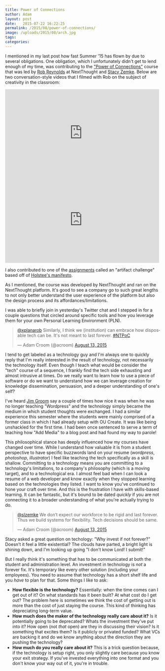 ```yaml
---
title: Power of Connections
author: Adam
layout: post
date:   2015-07-22 16:22:25
permalink: /2015/08/power-of-connections/
image: /uploads/2015/08/arch.jpg
tags:
categories:
---
```

I mentioned in my last post how fast Summer '15 has flown by due to several obligations. One obligation, which I unfortunately didn't get to lend enough of my time, was contributing to the ["Power of Connections"][1] course that was led by [Rob Reynolds][2] at NextThought and [Stacy Zemke][3]. Below are two conversation-style videos that I filmed with Rob on the subject of creativity in the classroom:

<iframe src="https://player.vimeo.com/video/133271177" width="500" height="281" frameborder="0" webkitallowfullscreen mozallowfullscreen allowfullscreen></iframe>

<iframe src="https://player.vimeo.com/video/133271176" width="500" height="281" frameborder="0" webkitallowfullscreen mozallowfullscreen allowfullscreen></iframe>

I also contributed to one of the [assignments][4] called an "artifact challenge" based off of [Holstee's manifesto][5].

As I mentioned, the course was developed by NextThought and ran on the NextThought platform. It's good to see a company go to such great lengths to not only better understand the user experience of the platform but also the design process and its affordances/limitations.

I was able to briefly join in yesterday's Twitter chat and I stepped in for a couple questions that circled around specific tools and how you leverage them for your own Personal Learning Environment (PLN).

<blockquote class="twitter-tweet" lang="en"><p lang="en" dir="ltr"><a href="https://twitter.com/xplanarob">@xplanarob</a> Similarly, I think we (institution) can embrace how disposable tech can be. It&#39;s not meant to last forever. <a href="https://twitter.com/hashtag/NTPoC?src=hash">#NTPoC</a></p>&mdash; Adam Croom (@acroom) <a href="https://twitter.com/acroom/status/631846716384284672">August 13, 2015</a></blockquote> <script async src="//platform.twitter.com/widgets.js" charset="utf-8"></script>

I tend to get labeled as a technology guy and I'm always one to quickly reply that I'm really interested in the result of technology, not necessarily the technology itself. Even though I teach what would be consider the "tech" course of a sequence, I frankly find the tech side exhausting and almost intrusive at times. Do we really want to learn how to use a piece of software or do we want to understand how we can leverage creation for knowledge dissemination, persuasion, and a deeper understanding of one's self?

I've heard [Jim Groom][6] say a couple of times how nice it was when he was no longer teaching "Wordpress" and the technology simply became the medium in which student thoughts were exchanged. I had a similar experience this semester where the students were mainly comprised of a former class in which I had already setup with OU Create. It was like being unshackled for the first time. I had been once sentenced to serve a term of teaching how "Add Media" to a blog post and had found my way to parole!

This philosophical stance has deeply influenced how my courses have changed over time. While I understand how valuable it is from a student perspective to have specific buzzwords land on your resume (*wordpress*, *photoshop*, *illustrator*) I feel like teaching the tech specifically as a skill is shallow. Committing to a technology means you are committing to a technology's limitations, to a company's philosophy (which is a moving target), and to a technological era. I almost feel bad when I can look a resume of a web developer and know exactly when they stopped learning based on the technologies they listed. I want to know you've continued to hone your craft over time. And this is the frustration I have with skills-based learning. It can be fantastic, but it's bound to be dated *quickly* if you are not connecting it to a broader understanding of what you're actually trying to do.

<blockquote class="twitter-tweet" lang="en"><p lang="en" dir="ltr"><a href="https://twitter.com/slzemke">@slzemke</a> We don’t expect our workforce to be rigid and last forever. Thus we build systems for flexibility. Tech decisions should be same.</p>&mdash; Adam Croom (@acroom) <a href="https://twitter.com/acroom/status/631857710561030144">August 13, 2015</a></blockquote> <script async src="//platform.twitter.com/widgets.js" charset="utf-8"></script>

Stacy asked a great question on techology: "Why invest if not forever?" Doesn't it feel a little existential? The clouds have parted, a bright light is shining down, and I'm looking up going "I don't know Lord! I submit!"

But I really think it's something that has to be communicated at both the student and administration level. An investment in technology is *not* a forever fix. It's temporary like every other solution (including your employees). You need to assume that technology has a short shelf life and you *have* to plan for that. Some things I like to ask:

* **How flexible is the technology?** Essentially: when the time comes can I get out of it? On what standards has it been built? At what cost do I get out? The problem here is sometimes we think the cost of getting out is more than the cost of just staying the course. This kind of thinking has depreciating long-term value.
* **How much does the maker of the technology really care about it?** Is it potentially going to be deprecated? Whats the investment they've put into it? How open (not *that* open) are they in discussing their vision? Is it something that excites them? Is it publicly or privated funded? What VCs are backing it and do we know anything about the direction they are pushing the technology?
* **How much do *you* really care about it?** This is a trick question because, if the technology is setup right, you only slightly care because you know your exit strategy. If you've invested everything into one format and you don't know your way out of it, you're in trouble.

[1]: http://connect.nextthought.com
[2]: https://twitter.com/xplanarob
[3]: https://twitter.com/slzemke
[4]:http://blog.thepowerofconnections.org/2015/08/unit-4-classroom-creativity-manifesto.html
[5]: https://www.holstee.com/pages/manifesto
[6]: http://www.twitter.com/jimgroom

